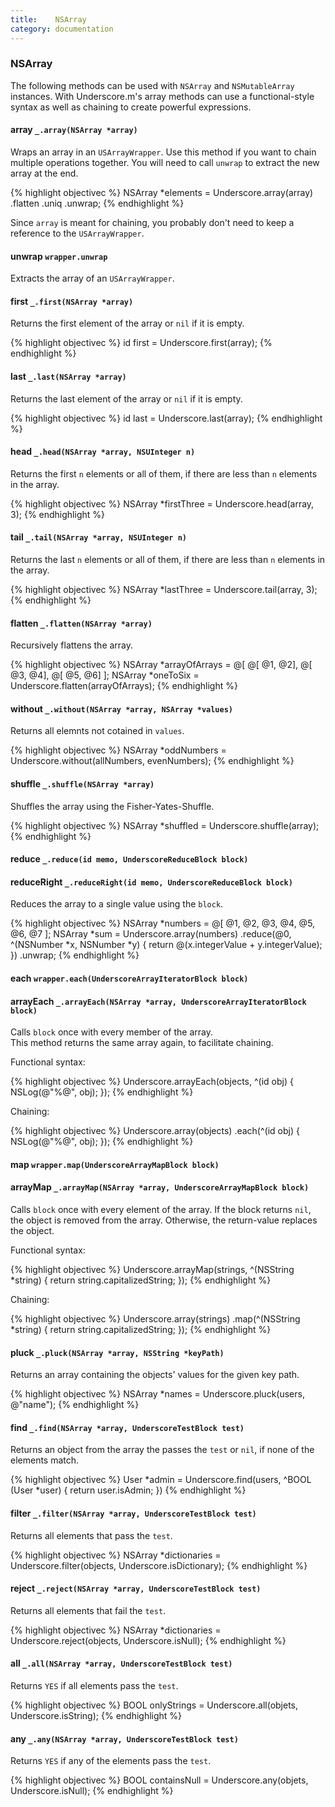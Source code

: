 ```yaml
---
title:    NSArray
category: documentation
---
```


### NSArray

The following methods can be used with `NSArray` and `NSMutableArray` instances.
With Underscore.m's array methods can use a functional-style syntax as well as
chaining to create powerful expressions.

#### array `_.array(NSArray *array)`

Wraps an array in an `USArrayWrapper`. Use this method if you want to chain
multiple operations together. You will need to call `unwrap` to extract the
new array at the end.

{% highlight objectivec %}
NSArray *elements = Underscore.array(array)
    .flatten
    .uniq
    .unwrap;
{% endhighlight %}

Since `array` is meant for chaining, you probably don't need to keep a
reference to the `USArrayWrapper`.

#### unwrap `wrapper.unwrap`

Extracts the array of an `USArrayWrapper`.

#### first `_.first(NSArray *array)`

Returns the first element of the array or `nil` if it is empty.

{% highlight objectivec %}
id first = Underscore.first(array);
{% endhighlight %}

#### last `_.last(NSArray *array)`

Returns the last element of the array or `nil` if it is empty.

{% highlight objectivec %}
id last = Underscore.last(array);
{% endhighlight %}

#### head `_.head(NSArray *array, NSUInteger n)`

Returns the first `n` elements or all of them, if there are less than `n`
elements in the array.

{% highlight objectivec %}
NSArray *firstThree = Underscore.head(array, 3);
{% endhighlight %}

#### tail `_.tail(NSArray *array, NSUInteger n)`

Returns the last `n` elements or all of them, if there are less than `n`
elements in the array.

{% highlight objectivec %}
NSArray *lastThree = Underscore.tail(array, 3);
{% endhighlight %}

#### flatten `_.flatten(NSArray *array)`

Recursively flattens the array.

{% highlight objectivec %}
NSArray *arrayOfArrays = @[ @[ @1, @2], @[ @3, @4], @[ @5, @6] ];
NSArray *oneToSix      = Underscore.flatten(arrayOfArrays);
{% endhighlight %}

#### without `_.without(NSArray *array, NSArray *values)`

Returns all elemnts not cotained in `values`.

{% highlight objectivec %}
NSArray *oddNumbers = Underscore.without(allNumbers, evenNumbers);
{% endhighlight %}

#### shuffle `_.shuffle(NSArray *array)`

Shuffles the array using the Fisher-Yates-Shuffle.

{% highlight objectivec %}
NSArray *shuffled = Underscore.shuffle(array);
{% endhighlight %}

#### reduce      `_.reduce(id memo, UnderscoreReduceBlock block)`

#### reduceRight `_.reduceRight(id memo, UnderscoreReduceBlock block)`

Reduces the array to a single value using the `block`.

{% highlight objectivec %}
NSArray *numbers = @[ @1, @2, @3, @4, @5, @6, @7 ];
NSArray *sum     = Underscore.array(numbers)
    .reduce(@0, ^(NSNumber *x, NSNumber *y) {
        return @(x.integerValue + y.integerValue);
    })
    .unwrap;
{% endhighlight %}

#### each      `wrapper.each(UnderscoreArrayIteratorBlock block)`

#### arrayEach `_.arrayEach(NSArray *array, UnderscoreArrayIteratorBlock block)`

Calls `block` once with every member of the array.  
This method returns the same array again, to facilitate chaining.

Functional syntax:

{% highlight objectivec %}
Underscore.arrayEach(objects, ^(id obj) {
    NSLog(@"%@", obj);
});
{% endhighlight %}

Chaining:

{% highlight objectivec %}
Underscore.array(objects)
    .each(^(id obj) {
        NSLog(@"%@", obj);
    });
{% endhighlight %}


#### map `wrapper.map(UnderscoreArrayMapBlock block)`

#### arrayMap `_.arrayMap(NSArray *array, UnderscoreArrayMapBlock block)`

Calls `block` once with every element of the array. If the block returns `nil`,
the object is removed from the array. Otherwise, the return-value replaces the
object.

Functional syntax:

{% highlight objectivec %}
Underscore.arrayMap(strings, ^(NSString *string) {
    return string.capitalizedString;
});
{% endhighlight %}

Chaining:

{% highlight objectivec %}
Underscore.array(strings)
    .map(^(NSString *string) {
        return string.capitalizedString;
    });
{% endhighlight %}


#### pluck `_.pluck(NSArray *array, NSString *keyPath)`

Returns an array containing the objects' values for the given key path.

{% highlight objectivec %}
NSArray *names = Underscore.pluck(users, @"name");
{% endhighlight %}

#### find `_.find(NSArray *array, UnderscoreTestBlock test)`

Returns an object from the array the passes the `test` or `nil`, if none of the
elements match.

{% highlight objectivec %}
User *admin = Underscore.find(users, ^BOOL (User *user) {
                             return user.isAdmin;
                         })
{% endhighlight %}

#### filter `_.filter(NSArray *array, UnderscoreTestBlock test)`

Returns all elements that pass the `test`.

{% highlight objectivec %}
NSArray *dictionaries = Underscore.filter(objects, Underscore.isDictionary);
{% endhighlight %}

#### reject `_.reject(NSArray *array, UnderscoreTestBlock test)`

Returns all elements that fail the `test`.

{% highlight objectivec %}
NSArray *dictionaries = Underscore.reject(objects, Underscore.isNull);
{% endhighlight %}

#### all `_.all(NSArray *array, UnderscoreTestBlock test)`

Returns `YES` if all elements pass the `test`.

{% highlight objectivec %}
BOOL onlyStrings = Underscore.all(objets, Underscore.isString);
{% endhighlight %}

#### any `_.any(NSArray *array, UnderscoreTestBlock test)`

Returns `YES` if any of the elements pass the `test`.

{% highlight objectivec %}
BOOL containsNull = Underscore.any(objets, Underscore.isNull);
{% endhighlight %}
